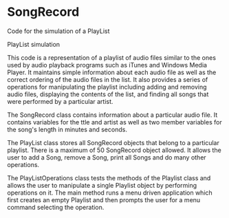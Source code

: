 # SongRecord
Code for the simulation of a PlayList

PlayList simulation

This code is a representation of a playlist of audio files similar to the ones used by audio playback programs such as iTunes
and Windows Media Player. It maintains simple information about each audio file as well as the correct ordering of the audio
files in the list. It also provides a series of operations for manipulating the playlist including adding and removing audio
files, displaying the contents of the list, and finding all songs that were performed by a particular artist.

The SongRecord class contains information about a particular audio file. It contains variables for the ttle and artist  as well 
as two member variables for the song's length in minutes and seconds.

The PlayList class stores all SongRecord objects that belong to a particular playlist. There is a maximum of 50 SongRecord object
allowed. It allows the user to add a Song, remove a Song, print all Songs and do many other operations. 

The PlayListOperations class tests the methods of the Playlist class and allows the user to manipulate a single Playlist object by 
performing operations on it. The main method runs a menu driven application which first creates an empty Playlist and then prompts 
the user for a menu command selecting the operation.
